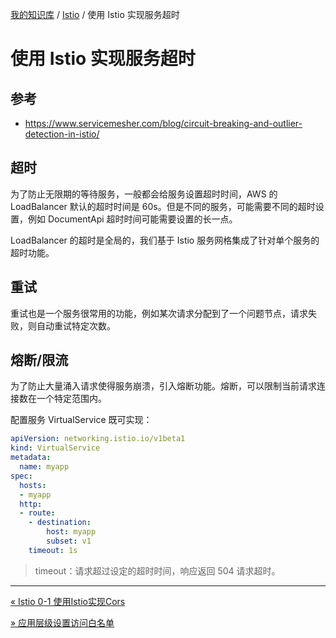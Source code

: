 [我的知识库](../README.md) / [Istio](zz_generated_mdi.md) / 使用 Istio 实现服务超时

# 使用 Istio 实现服务超时

## 参考

- <https://www.servicemesher.com/blog/circuit-breaking-and-outlier-detection-in-istio/>

## 超时

为了防止无限期的等待服务，一般都会给服务设置超时时间，AWS 的 LoadBalancer 默认的超时时间是 60s。但是不同的服务，可能需要不同的超时设置，例如 DocumentApi 超时时间可能需要设置的长一点。

LoadBalancer 的超时是全局的，我们基于 Istio 服务网格集成了针对单个服务的超时功能。

## 重试

重试也是一个服务很常用的功能，例如某次请求分配到了一个问题节点，请求失败，则自动重试特定次数。

## 熔断/限流

为了防止大量涌入请求使得服务崩溃，引入熔断功能。熔断，可以限制当前请求连接数在一个特定范围内。

配置服务 VirtualService 既可实现：

```yaml
apiVersion: networking.istio.io/v1beta1
kind: VirtualService
metadata:
  name: myapp
spec:
  hosts:
  - myapp
  http:
  - route:
    - destination:
        host: myapp
        subset: v1
    timeout: 1s
```

> timeout：请求超过设定的超时时间，响应返回 504 请求超时。

---
[« Istio 0-1 使用Istio实现Cors](istio-cors.md)

[» 应用层级设置访问白名单](istio-white-manifest.md)
